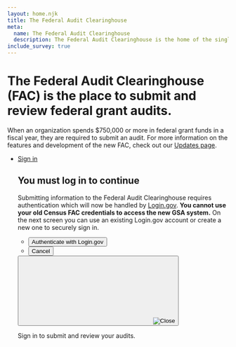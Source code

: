 ```yaml
---
layout: home.njk
title: The Federal Audit Clearinghouse
meta:
  name: The Federal Audit Clearinghouse
  description: The Federal Audit Clearinghouse is the home of the single audit process for the federal government awards system.
include_survey: true
---
```


<div class="usa-hero">
  <div class="grid-container">
    <h1 class="usa-hero__heading">
        The Federal Audit Clearinghouse (FAC) is the place to submit and review federal
        grant audits.
    </h1>
    <p class="intro-text">
        When an organization spends $750,000 or more in federal grant funds in a fiscal year, they are required to submit an audit. For more information on the features and development of the new FAC, check out our <a href=https://www.fac.gov/info/updates>Updates page</a>.
    </p>
     <ul class="usa-card-group flex-align-center flex-justify-center">
        <li class="usa-card desktop:grid-col-6">
            <div class="usa-card__container">
                <div>
                    <a class="usa-button sign-in-button"
                        aria-controls="login-modal"
                        href="https://app.fac.gov/openid/login/">Sign in</a>
                        <div class="usa-modal usa-modal--lg"
                     id="main-login-modal"
                     aria-labelledby="login-modal-heading"
                     aria-describedby="login-modal-description">
                    <div class="usa-modal__content">
                        <div class="usa-modal__main">
                            <h2 class="usa-modal__heading" id="login-modal-heading">You must log in to continue</h2>
                            <div id="login-modal-description">
                                <p>
                                    Submitting information to the Federal Audit Clearinghouse requires authentication
                                    which will now be handled by <a href="http://login.gov">Login.gov</a>.
                                    <strong>You cannot use your old Census FAC credentials to access the new GSA
                                        system.</strong> On the next screen you can use an existing Login.gov
                                        account or create a new one to securely sign in.
                                    </p>
                                </div>
                                <div class="usa-modal__footer">
                                    <ul class="usa-button-group">
                                        <li class="usa-button-group__item">
                                            <a href="https://app.fac.gov/openid/login/">
                                                <button type="button"
                                                        class="usa-button sign-in-button"
                                                        id="sign-in"
                                                        data-close-modal>Authenticate with Login.gov</button>
                                            </a>
                                        </li>
                                        <li class="usa-button-group__item">
                                            <button type="button"
                                                    class="usa-button usa-button--unstyled padding-105 text-center"
                                                    data-close-modal>Cancel</button>
                                        </li>
                                    </ul>
                                </div>
                            </div>
                            <button class="usa-button usa-modal__close"
                                    aria-label="Close this window"
                                    data-close-modal>
                                <svg class="usa-icon" aria-hidden="true" focusable="false" role="img">
                                  <img src="{{ config.baseUrl }}assets/img/usa-icons/close.svg" role="img" alt="Close" />
                                </svg>
                            </button>
                        </div>
                    </div>
                </div>
                <p class="usa-card__body">Sign in to submit and review your audits.</p>
            </div>
        </li>
    </ul>
  </div>
</div>
